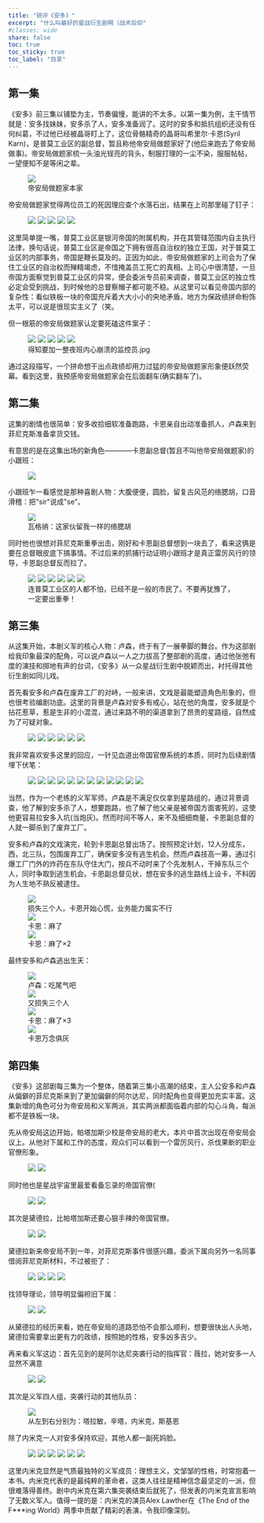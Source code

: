 ```yaml
---
title: "锐评《安多》"  
excerpt: "什么叫最好的星战衍生剧啊（战术后仰"
#classes: wide
share: false
toc: true
toc_sticky: true
toc_label: "目录"
---
```


## 第一集

《安多》前三集以铺垫为主，节奏偏慢，能讲的不太多。以第一集为例，主干情节就是：安多找妹妹，安多杀了人，安多准备润了。这时的安多和抵抗组织还没有任何纠葛，不过他已经被晶哥盯上了，这位骨骼精奇的晶哥叫希里尔·卡恩(Syril Karn)，是普莫工业区的副总督，暂且称他帝安局做题家好了(他后来跑去了帝安局做事)。帝安局做题家梳一头油光锃亮的背头，制服打理的一尘不染，服服帖帖，一望便知不是等闲之辈。

<figure>
    <a href="/assets/images/andor/1/Screenshot 2022-12-29 192223.jpg"><img src="/assets/images/andor/1/Screenshot 2022-12-29 192223.jpg"></a>
    <figcaption>帝安局做题家本家</figcaption>
</figure>

帝安局做题家觉得两位员工的死因理应查个水落石出，结果在上司那里碰了钉子：

<figure>
    <a href="/assets/images/andor/1/Screenshot 2022-12-29 191824.jpg"><img src="/assets/images/andor/1/Screenshot 2022-12-29 191824.jpg"></a>
    <a href="/assets/images/andor/1/Screenshot 2022-12-29 191847.jpg"><img src="/assets/images/andor/1/Screenshot 2022-12-29 191847.jpg"></a>
    <a href="/assets/images/andor/1/Screenshot 2022-12-29 191950.jpg"><img src="/assets/images/andor/1/Screenshot 2022-12-29 191950.jpg"></a>
    <a href="/assets/images/andor/1/Screenshot 2022-12-29 192010.jpg"><img src="/assets/images/andor/1/Screenshot 2022-12-29 192010.jpg"></a>
    <a href="/assets/images/andor/1/Screenshot 2022-12-29 192026.jpg"><img src="/assets/images/andor/1/Screenshot 2022-12-29 192026.jpg"></a>
</figure>

这里简单提一嘴，普莫工业区是银河帝国的附属机构，并在其管辖范围内自主执行法律，换句话说，普莫工业区是帝国之下拥有很高自治权的独立王国，对于普莫工业区的内部事务，帝国是鞭长莫及的。正因为如此，帝安局做题家的上司会为了保住工业区的自治权而殚精竭虑，不惜掩盖员工死亡的真相。上司心中很清楚，一旦帝国方面察觉到普莫工业区的异常，便会委派专员前来调查，普莫工业区的独立性必定会受到挑战，到时候他的总督察帽子都可能不稳。从这里可以看见帝国内部的复杂性：看似铁板一块的帝国充斥着大大小小的央地矛盾，地方为保政绩拼命粉饰太平，可以说是很现实主义了（笑。

但一根筋的帝安局做题家认定要死磕这件案子：

<figure>
    <a href="/assets/images/andor/1/Screenshot 2022-12-29 191115.jpg"><img src="/assets/images/andor/1/Screenshot 2022-12-29 191115.jpg"></a>
    <a href="/assets/images/andor/1/Screenshot 2022-12-29 191142.jpg"><img src="/assets/images/andor/1/Screenshot 2022-12-29 191142.jpg"></a>
    <a href="/assets/images/andor/1/Screenshot 2022-12-29 191210.jpg"><img src="/assets/images/andor/1/Screenshot 2022-12-29 191210.jpg"></a>
    <a href="/assets/images/andor/1/Screenshot 2022-12-29 191338.jpg"><img src="/assets/images/andor/1/Screenshot 2022-12-29 191338.jpg"></a>
    <a href="/assets/images/andor/1/Screenshot 2022-12-29 191443.jpg"><img src="/assets/images/andor/1/Screenshot 2022-12-29 191443.jpg"></a><figcaption>得知要加一整夜班内心崩溃的监控员.jpg</figcaption>
</figure>

通过这段描写，一个拼命想干出点政绩却用力过猛的帝安局做题家形象便跃然荧幕。看到这里，我预感帝安局做题家会在后面翻车(确实翻车了)。

## 第二集

这集的剧情也很简单：安多收拾细软准备跑路，卡恩亲自出动准备抓人，卢森来到菲尼克斯准备拿货交钱。

有意思的是在这集出场的新角色————卡恩副总督(暂且不叫他帝安局做题家)的小跟班：

<figure>
    <a href="/assets/images/andor/2/1.jpg"><img src="/assets/images/andor/2/1.jpg"></a>
</figure>

小跟班乍一看感觉是那种喜剧人物：大腹便便，圆脸，留复古风范的络腮胡，口音滑稽：把"sir"说成"se"。

<figure>
    <a href="/assets/images/andor/2/wagnar.jpg"><img src="/assets/images/andor/2/wagnar.jpg"></a><figcaption>瓦格纳：这家伙留我一样的络腮胡</figcaption>
</figure>

同时他也很想对菲尼克斯重拳出击，刚好和卡恩副总督想到一块去了，看来这俩是要在总督眼皮底下搞事情。不过后来的抓捕行动证明小跟班才是真正雷厉风行的领导，卡恩副总督反而拉了。

<figure>
    <a href="/assets/images/andor/2/1.jpg"><img src="/assets/images/andor/2/1.jpg"></a>
    <a href="/assets/images/andor/2/2.jpg"><img src="/assets/images/andor/2/2.jpg"></a>
    <a href="/assets/images/andor/2/3.jpg"><img src="/assets/images/andor/2/3.jpg"></a>
    <a href="/assets/images/andor/2/4.jpg"><img src="/assets/images/andor/2/4.jpg"></a>
    <a href="/assets/images/andor/2/5.jpg"><img src="/assets/images/andor/2/5.jpg"></a>
    <a href="/assets/images/andor/2/6.jpg"><img src="/assets/images/andor/2/6.jpg"></a><figcaption>连普莫工业区的人都不怕，已经不是一般的市民了。不要再犹豫了，一定要出重拳！</figcaption>
</figure>

## 第三集

从这集开始，本剧义军的核心人物：卢森，终于有了一展拳脚的舞台。作为这部剧给我印象最深的配角，可以说卢森以一人之力拔高了整部剧的高度，通过他张弛有度的演技和掷地有声的台词，《安多》从一众星战衍生剧中脱颖而出，衬托得其他衍生剧如同儿戏。

首先看安多和卢森在废弃工厂的对峙，一般来讲，文戏是最能塑造角色形象的，但也很考验编剧功底。这里的背景是卢森对安多有戒心，站在他的角度，安多就是个拈花惹草，惹是生非的小混混，通过来路不明的渠道拿到了昂贵的星路组，自然成为了可疑对象。

<figure>
    <a href="/assets/images/andor/3/1.jpg"><img src="/assets/images/andor/3/1.jpg"></a>
    <a href="/assets/images/andor/3/2.jpg"><img src="/assets/images/andor/3/2.jpg"></a>
    <a href="/assets/images/andor/3/3.jpg"><img src="/assets/images/andor/3/3.jpg"></a>
    <a href="/assets/images/andor/3/4.jpg"><img src="/assets/images/andor/3/4.jpg"></a>
    <a href="/assets/images/andor/3/5.jpg"><img src="/assets/images/andor/3/5.jpg"></a>
    <a href="/assets/images/andor/3/6.jpg"><img src="/assets/images/andor/3/6.jpg"></a>
</figure>

我非常喜欢安多这里的回应，一针见血道出帝国官僚系统的本质，同时为后续剧情埋下伏笔：

<figure>
    <a href="/assets/images/andor/3/7.jpg"><img src="/assets/images/andor/3/7.jpg"></a>
    <a href="/assets/images/andor/3/8.jpg"><img src="/assets/images/andor/3/8.jpg"></a>
    <a href="/assets/images/andor/3/9.jpg"><img src="/assets/images/andor/3/9.jpg"></a>
    <a href="/assets/images/andor/3/10.jpg"><img src="/assets/images/andor/3/10.jpg"></a>
    <a href="/assets/images/andor/3/11.jpg"><img src="/assets/images/andor/3/11.jpg"></a>
    <a href="/assets/images/andor/3/12.jpg"><img src="/assets/images/andor/3/12.jpg"></a>
    <a href="/assets/images/andor/3/13.jpg"><img src="/assets/images/andor/3/13.jpg"></a>
    <a href="/assets/images/andor/3/14.jpg"><img src="/assets/images/andor/3/14.jpg"></a>
    <a href="/assets/images/andor/3/15.jpg"><img src="/assets/images/andor/3/15.jpg"></a>
    <a href="/assets/images/andor/3/16.jpg"><img src="/assets/images/andor/3/16.jpg"></a>
    <a href="/assets/images/andor/3/17.jpg"><img src="/assets/images/andor/3/17.jpg"></a>
    <a href="/assets/images/andor/3/18.jpg"><img src="/assets/images/andor/3/18.jpg"></a>
</figure>

当然，作为一个老练的义军军师，卢森是不满足仅仅拿到星路组的，通过背景调查，他了解到安多杀了人，想要跑路，也了解了他父亲是被帝国方面害死的，这使他更容易拉安多入坑(当炮灰)。然而时间不等人，来不及细细商量，卡恩副总督的人就一脚杀到了废弃工厂。

安多和卢森的文戏演完，轮到卡恩副总督出场了。按照预定计划，12人分成东，西，北三队，包围废弃工厂，确保安多没有逃生机会。然而卢森技高一筹，通过引爆工厂门外的炸药在东队守住大门，按兵不动时来了个先发制人，干掉东队三个人，同时争取到逃生机会。卡恩副总督见状，想在安多的逃生路线上设卡，不料因为人生地不熟反被逮住。

<figure>
    <a href="/assets/images/andor/3/19.jpg"><img src="/assets/images/andor/3/19.jpg"></a><figcaption>损失三个人，卡恩开始心慌，业务能力属实不行</figcaption>
    <a href="/assets/images/andor/3/20.jpg"><img src="/assets/images/andor/3/20.jpg"></a><figcaption>卡恩：麻了</figcaption>
    <a href="/assets/images/andor/3/21.jpg"><img src="/assets/images/andor/3/21.jpg"></a><figcaption>卡恩：麻了×2</figcaption>
</figure>

最终安多和卢森逃出生天：

<figure>
    <a href="/assets/images/andor/3/23.jpg"><img src="/assets/images/andor/3/23.jpg"></a><figcaption>卢森：吃尾气吧</figcaption>
    <a href="/assets/images/andor/3/24.jpg"><img src="/assets/images/andor/3/24.jpg"></a><figcaption>又损失三个人</figcaption>
    <a href="/assets/images/andor/3/25.jpg"><img src="/assets/images/andor/3/25.jpg"></a><figcaption>卡恩：麻了×3</figcaption>
    <a href="/assets/images/andor/3/26.jpg"><img src="/assets/images/andor/3/26.jpg"></a><figcaption>卡恩万念俱灰</figcaption>
</figure>


## 第四集

《安多》这部剧每三集为一个整体，随着第三集小高潮的结束，主人公安多和卢森从偏僻的菲尼克斯来到了更加偏僻的阿尔达尼，同时配角也变得更加充实丰富。这集新增的角色可分为帝安局和义军两派，其实两派都面临着内部的勾心斗角，每派都不是铁板一块。

先从帝安局这边开始，帕塔加斯少校是帝安局的老大，本片中首次出现在帝安局会议上。从他对下属和工作的态度，观众们可以看到一个雷厉风行，杀伐果断的职业官僚形象。

<figure>
    <a href="/assets/images/andor/4/1.png"><img src="/assets/images/andor/4/1.png"></a>
    <a href="/assets/images/andor/4/2.jpg"><img src="/assets/images/andor/4/2.jpg"></a>
</figure>

同时他也是星战宇宙里最爱看备忘录的帝国官僚(

<figure>
    <a href="/assets/images/andor/4/3.jpg"><img src="/assets/images/andor/4/3.jpg"></a>
    <a href="/assets/images/andor/4/4.jpg"><img src="/assets/images/andor/4/4.jpg"></a>
</figure>

其次是黛德拉，比帕塔加斯还要心狠手辣的帝国官僚。

<figure>
    <a href="/assets/images/andor/4/15.jpg"><img src="/assets/images/andor/4/15.jpg"></a>
    <a href="/assets/images/andor/4/16.jpg"><img src="/assets/images/andor/4/16.jpg"></a>
</figure>


黛德拉新来帝安局不到一年，对菲尼克斯事件很感兴趣，委派下属向另外一名同事借阅菲尼克斯材料，不过被拒了：

<figure>
    <a href="/assets/images/andor/4/9.jpg"><img src="/assets/images/andor/4/9.jpg"></a>
    <a href="/assets/images/andor/4/10.jpg"><img src="/assets/images/andor/4/10.jpg"></a>
    <a href="/assets/images/andor/4/11.jpg"><img src="/assets/images/andor/4/11.jpg"></a>
    <a href="/assets/images/andor/4/12.jpg"><img src="/assets/images/andor/4/12.jpg"></a>
</figure>

找领导理论，领导明显偏袒旧下属：

<figure>
    <a href="/assets/images/andor/4/13.jpg"><img src="/assets/images/andor/4/13.jpg"></a>
    <a href="/assets/images/andor/4/14.jpg"><img src="/assets/images/andor/4/14.jpg"></a>
</figure>

从黛德拉的经历来看，她在帝安局的道路恐怕不会那么顺利，想要很快出人头地，黛德拉需要拿出更有力的政绩，按照她的性格，安多凶多吉少。

再来看义军这边：首先见到的是阿尔达尼突袭行动的指挥官：薇拉，她对安多一人显然不满意

<figure>
    <a href="/assets/images/andor/4/17.jpg"><img src="/assets/images/andor/4/17.jpg"></a>
    <a href="/assets/images/andor/4/18.jpg"><img src="/assets/images/andor/4/18.jpg"></a>
</figure>

其次是义军四人组，突袭行动的其他队员：

<figure>
    <a href="/assets/images/andor/4/19.jpg"><img src="/assets/images/andor/4/19.jpg"></a></a><figcaption>从左到右分别为：塔拉敏，辛塔，内米克，斯基恩</figcaption>
</figure>

除了内米克一人对安多保持欢迎，其他人都一副死妈脸。

<figure>
    <a href="/assets/images/andor/4/20.jpg"><img src="/assets/images/andor/4/20.jpg"></a>
    <a href="/assets/images/andor/4/21.jpg"><img src="/assets/images/andor/4/21.jpg"></a>
    <a href="/assets/images/andor/4/22.jpg"><img src="/assets/images/andor/4/22.jpg"></a>
    <a href="/assets/images/andor/4/23.jpg"><img src="/assets/images/andor/4/23.jpg"></a>
    <a href="/assets/images/andor/4/24.jpg"><img src="/assets/images/andor/4/24.jpg"></a>
    <a href="/assets/images/andor/4/25.jpg"><img src="/assets/images/andor/4/25.jpg"></a>
</figure>

这里内米克显然是气质最独特的义军成员：理想主义，文邹邹的性格，时常抱着一本书。内米克代表的是最纯粹的革命者，这类人往往是精神信念最坚定的一派，但很难落得善终。剧中内米克在第六集突袭结束后就死了，但发表的内米克宣言影响了无数义军人。值得一提的是：内米克的演员Alex Lawther在《The End of the F***ing World》两季中贡献了精彩的表演，令我印像深刻。





















































